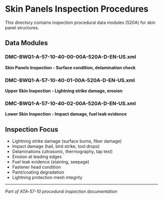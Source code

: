 # Skin Panels Inspection Procedures

This directory contains inspection procedural data modules (520A) for skin panel structures.

## Data Modules

### DMC-BWQ1-A-57-10-40-00-00A-520A-D-EN-US.xml
**Skin Panels Inspection - Surface condition, delamination check**

### DMC-BWQ1-A-57-10-40-01-00A-520A-D-EN-US.xml
**Upper Skin Inspection - Lightning strike damage, erosion**

### DMC-BWQ1-A-57-10-40-02-00A-520A-D-EN-US.xml
**Lower Skin Inspection - Impact damage, fuel leak evidence**

## Inspection Focus

- Lightning strike damage (surface burns, fiber damage)
- Impact damage (hail, bird strike, tool drops)
- Delaminations (ultrasonic, thermography, tap test)
- Erosion at leading edges
- Fuel leak evidence (staining, seepage)
- Fastener head condition
- Paint/coating degradation
- Lightning protection mesh integrity

---

*Part of ATA-57-10 procedural inspection documentation*
